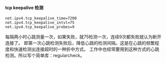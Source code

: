 #### tcp keepalive 检测
```
net.ipv4.tcp_keepalive_time=7200
net.ipv4.tcp_keepalive_intvl=75
net.ipv4.tcp_keepalive_probes=9
```
每隔两小时心跳测量一次，如果失败，就75检测一次，连续9次都失败就认为断开连接了。
即第一次心跳检测失败后，降低心跳的检测间隔。这是在心跳的频繁程度和快速检测出连接超时的一种折中方式。
工作中也经常要用到这种方式的心跳检测。所以写个简单库：regularcheck。
